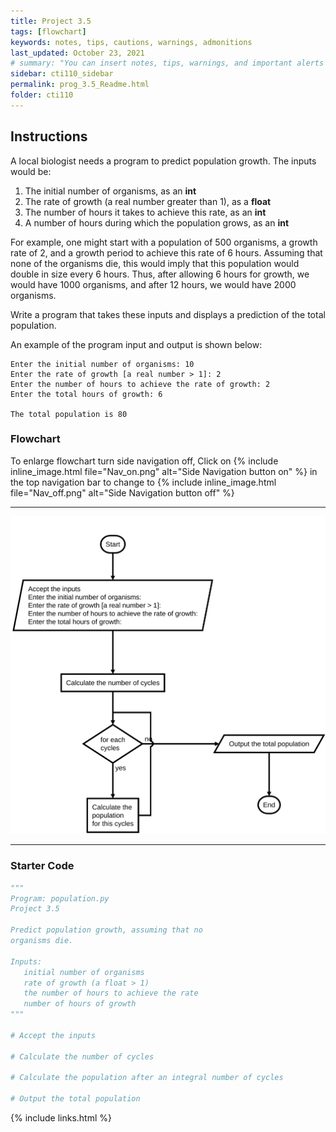 ```yaml
---
title: Project 3.5
tags: [flowchart]
keywords: notes, tips, cautions, warnings, admonitions
last_updated: October 23, 2021
# summary: "You can insert notes, tips, warnings, and important alerts in your content. These notes are stored as shortcodes made available through the linksrefs.hmtl include."
sidebar: cti110_sidebar
permalink: prog_3.5_Readme.html
folder: cti110
---
```


## Instructions

A local biologist needs a program to predict population growth. The inputs would be:

1. The initial number of organisms, as an **int**
2. The rate of growth (a real number greater than 1), as a **float**
3. The number of hours it takes to achieve this rate, as an **int**
4. A number of hours during which the population grows, as an **int**

For example, one might start with a population of 500 organisms, a growth rate of 2, and a growth period to achieve this rate of 6 hours. Assuming that none of the organisms die, this would imply that this population would double in size every 6 hours. Thus, after allowing 6 hours for growth, we would have 1000 organisms, and after 12 hours, we would have 2000 organisms.

Write a program that takes these inputs and displays a prediction of the total population.

An example of the program input and output is shown below:

```text
Enter the initial number of organisms: 10
Enter the rate of growth [a real number > 1]: 2
Enter the number of hours to achieve the rate of growth: 2
Enter the total hours of growth: 6

The total population is 80
```

### Flowchart

To enlarge flowchart turn side navigation off, Click on {% include inline_image.html
file="Nav_on.png" alt="Side Navigation button on" %} in the top navigation bar to change to {% include inline_image.html
file="Nav_off.png" alt="Side Navigation button off" %}

---

![Population flowchart](../../images/cti110_p_3.5_population.flowchart.svg)

---

### Starter Code

```python
"""
Program: population.py
Project 3.5

Predict population growth, assuming that no
organisms die.

Inputs:
   initial number of organisms
   rate of growth (a float > 1)
   the number of hours to achieve the rate
   number of hours of growth
"""

# Accept the inputs

# Calculate the number of cycles

# Calculate the population after an integral number of cycles

# Output the total population
```

{% include links.html %}
